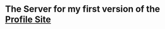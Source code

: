  # The Server for my first version of the [ Profile Site ]( https://focused-bardeen-44b868.netlify.com/ )
